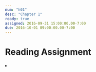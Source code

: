 ```yaml
---
num: "h01"
desc: "Chapter 1"
ready: true
assigned: 2016-09-31 15:00:00.00-7:00
due: 2016-10-01 09:00:00.00-7:00
---
```


# Reading Assignment



<li markdown="1" style="margin-bottom:8em;">


</li>


</ol>
